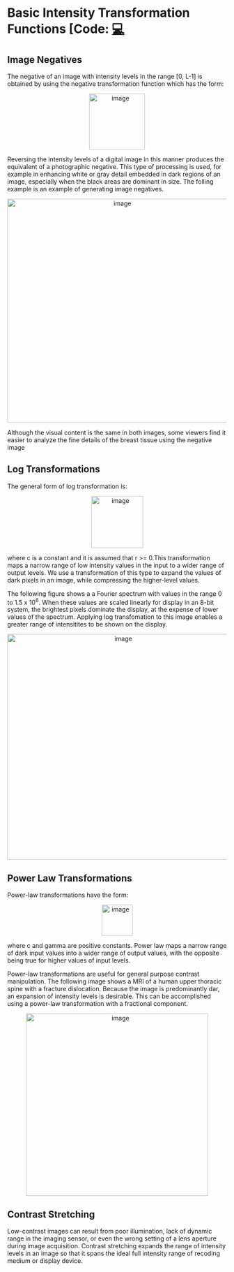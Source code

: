 # Basic Intensity Transformation Functions [Code: <a href = "https://github.com/naik24/ImageProcessing/blob/master/Basic%20Intensity%20Transformation%20Functions/Basic_Intensity_Transformation_Functions.ipynb">💻</a>

## Image Negatives
The negative of an image with intensity levels in the range [0, L-1] is obtained by using the negative transformation function which has the form:
<p align = "center"><img width="128" alt="image" src="https://github.com/naik24/ImageProcessing/assets/69704762/c0849b55-455e-41a9-8f25-b614d5c195ba">
</p>
Reversing the intensity levels of a digital image in this manner produces the equivalent of a photographic negative. This type of processing is used, for example in enhancing white or gray detail embedded in dark regions of an image, especially when the black areas are dominant in size. The folling example is an example of generating image negatives.

<p align = "center"><img width="513" alt="image" src="https://github.com/naik24/ImageProcessing/assets/69704762/2c9f8208-b36d-40c0-a293-0502a980de1f">
</p>
Although the visual content is the same in both images, some viewers find it easier to analyze the fine details of the breast tissue using the negative image

## Log Transformations
The general form of log transformation is:
<p align = "center"><img width="119" alt="image" src="https://github.com/naik24/ImageProcessing/assets/69704762/4afe6237-a395-41bb-88b1-792255dec278">
</p>
where c is a constant and it is assumed that r >= 0.This transformation maps a narrow range of low intensity values in the input to a wider range of output levels. We use a transformation of this type to expand the values of dark pixels in an image, while compressing the higher-level values.

The following figure shows a a Fourier spectrum with values in the range 0 to 1.5 x 10<sup>6</sup>. When these values are scaled linearly for display in an 8-bit system, the brightest pixels dominate the display, at the expense of lower values of the spectrum. Applying log transfomation to this image enables a greater range of intensitites to be shown on the display. 
<p align = "center"><img width="517" alt="image" src="https://github.com/naik24/ImageProcessing/assets/69704762/62de87f7-ea46-4189-a2d3-dbc985fe4f53">
</p>

## Power Law Transformations
Power-law transformations have the form:
<p align = "center"><img width="71" alt="image" src="https://github.com/naik24/ImageProcessing/assets/69704762/6a560376-9b7b-4e58-a17d-93d58ae01c20">
</p>
where c and gamma are positive constants. Power law maps a narrow range of dark input values into a wider range of output values, with the opposite being true for higher values of input levels.

Power-law transformations are useful for general purpose contrast manipulation. The following image shows a MRI of a human upper thoracic spine with a fracture dislocation. Because the image is predominantly dar, an expansion of intensity levels is desirable. This can be accomplished using a power-law transformation with a fractional component.
<p align = "center"><img width="418" alt="image" src="https://github.com/naik24/ImageProcessing/assets/69704762/141b722c-a2f5-4fc0-834b-866fafac15cc">
</p>

## Contrast Stretching
Low-contrast images can result from poor illumination, lack of dynamic range in the imaging sensor, or even the wrong setting of a lens aperture during image acquisition. Contrast stretching expands the range of intensity levels in an image so that it spans the ideal full intensity range of recoding medium or display device.
